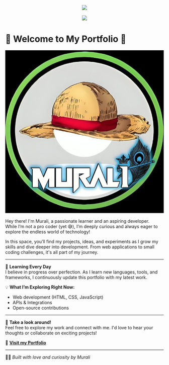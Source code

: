 <p align="center"> 
   <img src="https://capsule-render.vercel.app/api?type=waving&color=gradient&text=𝑴𝑼𝑹𝜜𝑳𝑰&height=100&section=header"/> 
 </p> 

  <div align="center">
  <img src="https://readme-typing-svg.herokuapp.com?color=FFC0CB&center=true&lines=WELCOME+TO+MY+PORTFOLIO&width=600&height=180" style="font-size: smaller;">
</div>


# 🌟 **Welcome to My Portfolio** 🌟

![Murali's Portfolio](img/main.png)


Hey there! I'm Murali, a passionate learner and an aspiring developer.  
While I’m not a pro coder (yet 😅), I’m deeply curious and always eager to explore the endless world of technology!

In this space, you’ll find my projects, ideas, and experiments as I grow my skills and dive deeper into development. From web applications to small coding challenges, it's all part of my journey.

---

🌱 **Learning Every Day**  
I believe in progress over perfection. As I learn new languages, tools, and frameworks, I continuously update this portfolio with my latest work. 

💡 **What I’m Exploring Right Now:**  
- Web development (HTML, CSS, JavaScript)  
- APIs & Integrations  
- Open-source contributions  

---

🚀 **Take a look around!**  
Feel free to explore my work and connect with me. I'd love to hear your thoughts or collaborate on exciting projects! 

🔗 [**Visit my Portfolio**](https://muralibotz.github.io)

---

👨‍💻 _Built with love and curiosity by Murali_
